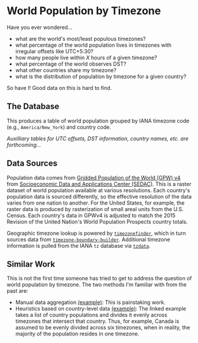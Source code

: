 # World Population by Timezone

Have you ever wondered...

- what are the world's most/least populous timezones?
- what percentage of the world population lives in timezones with irregular offsets like UTC+5:30?
- how many people live within *X* hours of a given timezone?
- what percentage of the world observes DST?
- what other countries share my timezone?
- what is the distribution of population by timezone for a given country?

So have I! Good data on this is hard to find.

## The Database

This produces a table of world population grouped by IANA timezone code (e.g., `America/New_York`) and country code.

*Auxilliary tables for UTC offsets, DST information, country names, etc. are forthcoming...*

## Data Sources

Population data comes from [Gridded Population of the World (GPW) v4](https://sedac.ciesin.columbia.edu/data/collection/gpw-v4) from [Socioeconomic Data and Applications Center (SEDAC)](https://sedac.ciesin.columbia.edu/). This is a raster dataset of world population available at various resolutions. Each country's population data is sourced differently, so the effective resolution of the data varies from one nation to another. For the United States, for example, the raster data is produced by rasterization of small areal units from the U.S. Census. Each country's data in GPWv4 is adjusted to match the 2015 Revision of the United Nation's World Population Prospects country totals.

Geographic timezone lookup is powered by [`timezonefinder`](https://github.com/jannikmi/timezonefinder), which in turn sources data from [`timezone-boundary-builder`](https://github.com/evansiroky/timezone-boundary-builder). Additional timezone information is pulled from the IANA `tz` database via [`tzdata`](https://pypi.org/project/tzdata/).

## Similar Work

This is not the first time someone has tried to get to address the question of world population by timezone. The two methods I'm familiar with from the past are:

- Manual data aggregation [(example)](https://www.reddit.com/r/dataisbeautiful/comments/7v743h/population_of_the_world_by_time_zone_oc/): This is painstaking work.
- Heuristics based on country-level data [(example)](https://blog.cyberclip.com/world-population-by-time-zone): The linked example takes a list of country populations and divides it evenly across timezones that intersect that country. Thus, for example, Canada is assumed to be evenly divided across six timezones, when in reality, the majority of the population resides in one timezone.
